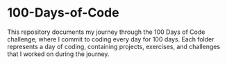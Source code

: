 # 100-Days-of-Code
This repository documents my journey through the 100 Days of Code challenge, where I commit to coding every day for 100 days. Each folder represents a day of coding, containing projects, exercises, and challenges that I worked on during the journey.
